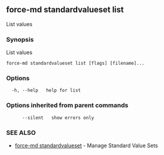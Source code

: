 ## force-md standardvalueset list

List values

### Synopsis

List values

```
force-md standardvalueset list [flags] [filename]...
```

### Options

```
  -h, --help   help for list
```

### Options inherited from parent commands

```
      --silent   show errors only
```

### SEE ALSO

* [force-md standardvalueset](force-md_standardvalueset.md)	 - Manage Standard Value Sets

